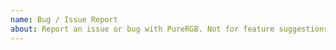 ```yaml
---
name: Bug / Issue Report
about: Report an issue or bug with PureRGB. Not for feature suggestions.
---
```

